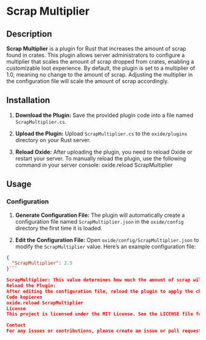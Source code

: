# Scrap Multiplier

## Description

**Scrap Multiplier** is a plugin for Rust that increases the amount of scrap found in crates. This plugin allows server administrators to configure a multiplier that scales the amount of scrap dropped from crates, enabling a customizable loot experience. By default, the plugin is set to a multiplier of 1.0, meaning no change to the amount of scrap. Adjusting the multiplier in the configuration file will scale the amount of scrap accordingly.

## Installation

1. **Download the Plugin:**
   Save the provided plugin code into a file named `ScrapMultiplier.cs`.

2. **Upload the Plugin:**
   Upload `ScrapMultiplier.cs` to the `oxide/plugins` directory on your Rust server.

3. **Reload Oxide:**
   After uploading the plugin, you need to reload Oxide or restart your server. To manually reload the plugin, use the following command in your server console:
   oxide.reload ScrapMultiplier

## Usage

### Configuration

1. **Generate Configuration File:**
The plugin will automatically create a configuration file named `ScrapMultiplier.json` in the `oxide/config` directory the first time it is loaded.

2. **Edit the Configuration File:**
Open `oxide/config/ScrapMultiplier.json` to modify the `ScrapMultiplier` value. Here’s an example configuration file:
```json
{
  "ScrapMultiplier": 2.5
}```

ScrapMultiplier: This value determines how much the amount of scrap will be multiplied. For example, a value of 2.5 will double the scrap amount found in crates.
Reload the Plugin:
After editing the configuration file, reload the plugin to apply the changes:
Code kopieren
oxide.reload ScrapMultiplier
License
This project is licensed under the MIT License. See the LICENSE file for more details.

Contact
For any issues or contributions, please create an issue or pull request on the GitHub repository.
